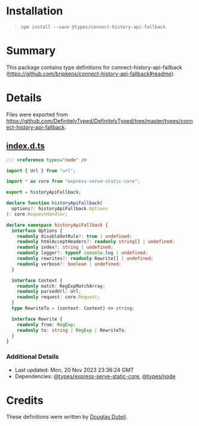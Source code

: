 # Installation

> `npm install --save @types/connect-history-api-fallback`

# Summary

This package contains type definitions for connect-history-api-fallback (https://github.com/bripkens/connect-history-api-fallback#readme).

# Details

Files were exported from https://github.com/DefinitelyTyped/DefinitelyTyped/tree/master/types/connect-history-api-fallback.

## [index.d.ts](https://github.com/DefinitelyTyped/DefinitelyTyped/tree/master/types/connect-history-api-fallback/index.d.ts)

```ts
/// <reference types="node" />

import { Url } from "url";

import * as core from "express-serve-static-core";

export = historyApiFallback;

declare function historyApiFallback(
  options?: historyApiFallback.Options
): core.RequestHandler;

declare namespace historyApiFallback {
  interface Options {
    readonly disableDotRule?: true | undefined;
    readonly htmlAcceptHeaders?: readonly string[] | undefined;
    readonly index?: string | undefined;
    readonly logger?: typeof console.log | undefined;
    readonly rewrites?: readonly Rewrite[] | undefined;
    readonly verbose?: boolean | undefined;
  }

  interface Context {
    readonly match: RegExpMatchArray;
    readonly parsedUrl: Url;
    readonly request: core.Request;
  }
  type RewriteTo = (context: Context) => string;

  interface Rewrite {
    readonly from: RegExp;
    readonly to: string | RegExp | RewriteTo;
  }
}
```

### Additional Details

- Last updated: Mon, 20 Nov 2023 23:36:24 GMT
- Dependencies: [@types/express-serve-static-core](https://npmjs.com/package/@types/express-serve-static-core), [@types/node](https://npmjs.com/package/@types/node)

# Credits

These definitions were written by [Douglas Duteil](https://github.com/douglasduteil).
